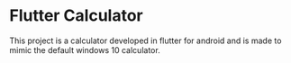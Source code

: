 # Flutter Calculator

This project is a calculator developed in flutter for android and is made to mimic the default windows 10 calculator.

